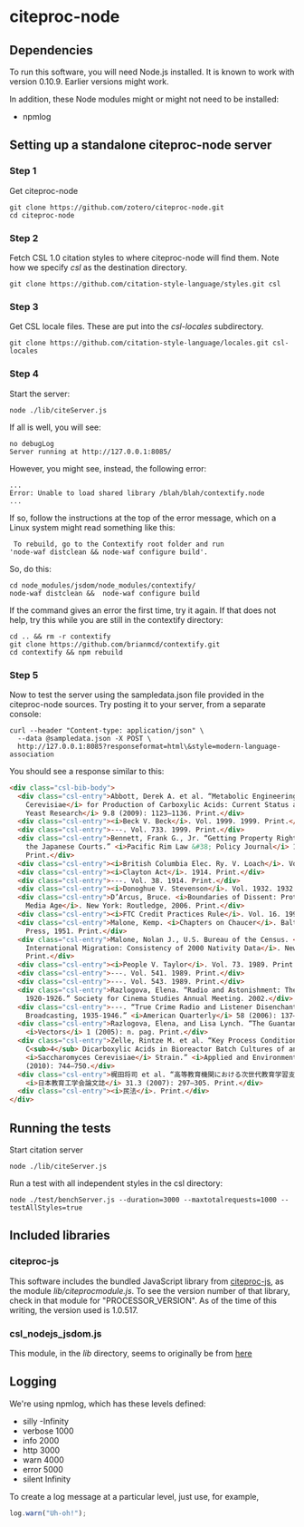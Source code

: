 ﻿# citeproc-node

## Dependencies

To run this software, you will need Node.js installed.  It is known to work
with version 0.10.9.  Earlier versions might work.

In addition, these Node modules might or might not need to be installed:

- npmlog


## Setting up a standalone citeproc-node server

### Step 1

Get citeproc-node

```
git clone https://github.com/zotero/citeproc-node.git
cd citeproc-node
```

### Step 2

Fetch CSL 1.0 citation styles to where citeproc-node will find them.  Note
how we specify *csl* as the destination directory.

```
git clone https://github.com/citation-style-language/styles.git csl
```

### Step 3

Get CSL locale files.  These are put into the *csl-locales* subdirectory.

```
git clone https://github.com/citation-style-language/locales.git csl-locales
```

### Step 4

Start the server:

```
node ./lib/citeServer.js
```

If all is well, you will see:

```
no debugLog
Server running at http://127.0.0.1:8085/
```

However, you might see, instead, the following error:

```
...
Error: Unable to load shared library /blah/blah/contextify.node
...
```

If so, follow the instructions at the top of the error message, which on a
Linux system might read something like this:

```
 To rebuild, go to the Contextify root folder and run
'node-waf distclean && node-waf configure build'.
```

So, do this:

```
cd node_modules/jsdom/node_modules/contextify/
node-waf distclean &&  node-waf configure build
```

If the command gives an error the first time, try it again. If that does
not help, try this while you are still in the contextify directory:

```
cd .. && rm -r contextify
git clone https://github.com/brianmcd/contextify.git
cd contextify && npm rebuild
```

### Step 5

Now to test the server using the sampledata.json file provided in the
citeproc-node sources. Try posting it to your server, from a separate
console:

```
curl --header "Content-type: application/json" \
  --data @sampledata.json -X POST \
  http://127.0.0.1:8085?responseformat=html\&style=modern-language-association
```

You should see a response similar to this:

```html
<div class="csl-bib-body">
  <div class="csl-entry">Abbott, Derek A. et al. “Metabolic Engineering of <i>Saccharomyces
    Cerevisiae</i> for Production of Carboxylic Acids: Current Status and Challenges.” <i>FEMS
    Yeast Research</i> 9.8 (2009): 1123–1136. Print.</div>
  <div class="csl-entry"><i>Beck V. Beck</i>. Vol. 1999. 1999. Print.</div>
  <div class="csl-entry">---. Vol. 733. 1999. Print.</div>
  <div class="csl-entry">Bennett, Frank G., Jr. “Getting Property Right: ‘Informal’ Mortgages in
    the Japanese Courts.” <i>Pacific Rim Law &#38; Policy Journal</i> 18 (2009): 463–509.
    Print.</div>
  <div class="csl-entry"><i>British Columbia Elec. Ry. V. Loach</i>. Vol. 1916. 1915. Print.</div>
  <div class="csl-entry"><i>Clayton Act</i>. 1914. Print.</div>
  <div class="csl-entry">---. Vol. 38. 1914. Print.</div>
  <div class="csl-entry"><i>Donoghue V. Stevenson</i>. Vol. 1932. 1932. Print.</div>
  <div class="csl-entry">D’Arcus, Bruce. <i>Boundaries of Dissent: Protest and State Power in the
    Media Age</i>. New York: Routledge, 2006. Print.</div>
  <div class="csl-entry"><i>FTC Credit Practices Rule</i>. Vol. 16. 1999. Print.</div>
  <div class="csl-entry">Malone, Kemp. <i>Chapters on Chaucer</i>. Baltimore: Johns Hopkins
    Press, 1951. Print.</div>
  <div class="csl-entry">Malone, Nolan J., U.S. Bureau of the Census. <i>Evaluating Components of
    International Migration: Consistency of 2000 Nativity Data</i>. New York: Routledge, 2001.
    Print.</div>
  <div class="csl-entry"><i>People V. Taylor</i>. Vol. 73. 1989. Print.</div>
  <div class="csl-entry">---. Vol. 541. 1989. Print.</div>
  <div class="csl-entry">---. Vol. 543. 1989. Print.</div>
  <div class="csl-entry">Razlogova, Elena. “Radio and Astonishment: The Emergence of Radio Sound,
    1920-1926.” Society for Cinema Studies Annual Meeting. 2002.</div>
  <div class="csl-entry">---. “True Crime Radio and Listener Disenchantment with Network
    Broadcasting, 1935-1946.” <i>American Quarterly</i> 58 (2006): 137–158. Print.</div>
  <div class="csl-entry">Razlogova, Elena, and Lisa Lynch. “The Guantanamobile Project.”
    <i>Vectors</i> 1 (2005): n. pag. Print.</div>
  <div class="csl-entry">Zelle, Rintze M. et al. “Key Process Conditions for Production of
    C<sub>4</sub> Dicarboxylic Acids in Bioreactor Batch Cultures of an Engineered
    <i>Saccharomyces Cerevisiae</i> Strain.” <i>Applied and Environmental Microbiology</i> 76.3
    (2010): 744–750.</div>
  <div class="csl-entry">梶田将司 et al. “高等教育機関における次世代教育学習支援プラットフォームの構築に向けて.”
    <i>日本教育工学会論文誌</i> 31.3 (2007): 297–305. Print.</div>
  <div class="csl-entry"><i>民法</i>. Print.</div>
</div>
```



## Running the tests

Start citation server

```
node ./lib/citeServer.js
```

Run a test with all independent styles in the csl directory:

```
node ./test/benchServer.js --duration=3000 --maxtotalrequests=1000 --testAllStyles=true
```

## Included libraries

### citeproc-js

This software includes the bundled JavaScript library from
[citeproc-js](https://bitbucket.org/fbennett/citeproc-js), as the module
*lib/citeprocmodule.js*.  To see the version number of that library, check
in that module for "PROCESSOR_VERSION".  As of the time of this writing,
the version used is 1.0.517.

### csl_nodejs_jsdom.js

This module, in the *lib* directory, seems to originally be from
[here](https://github.com/citation-style-editor/csl-editor/blob/master/exampleCitationsGenerator/csl_nodejs_jsdom.js)


## Logging

We're using npmlog, which has these levels defined:

- silly   -Infinity
- verbose 1000
- info    2000
- http    3000
- warn    4000
- error   5000
- silent  Infinity

To create a log message at a particular level, just use, for example,

```javascript
log.warn("Uh-oh!");
```
